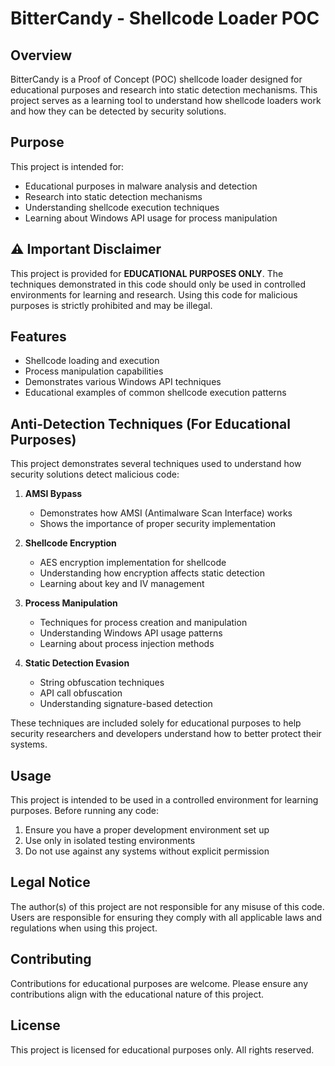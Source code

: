 # BitterCandy - Shellcode Loader POC

## Overview
BitterCandy is a Proof of Concept (POC) shellcode loader designed for educational purposes and research into static detection mechanisms. This project serves as a learning tool to understand how shellcode loaders work and how they can be detected by security solutions.

## Purpose
This project is intended for:
- Educational purposes in malware analysis and detection
- Research into static detection mechanisms
- Understanding shellcode execution techniques
- Learning about Windows API usage for process manipulation

## ⚠️ Important Disclaimer
This project is provided for **EDUCATIONAL PURPOSES ONLY**. The techniques demonstrated in this code should only be used in controlled environments for learning and research. Using this code for malicious purposes is strictly prohibited and may be illegal.

## Features
- Shellcode loading and execution
- Process manipulation capabilities
- Demonstrates various Windows API techniques
- Educational examples of common shellcode execution patterns

## Anti-Detection Techniques (For Educational Purposes)
This project demonstrates several techniques used to understand how security solutions detect malicious code:

1. **AMSI Bypass**
   - Demonstrates how AMSI (Antimalware Scan Interface) works
   - Shows the importance of proper security implementation

2. **Shellcode Encryption**
   - AES encryption implementation for shellcode
   - Understanding how encryption affects static detection
   - Learning about key and IV management

3. **Process Manipulation**
   - Techniques for process creation and manipulation
   - Understanding Windows API usage patterns
   - Learning about process injection methods

4. **Static Detection Evasion**
   - String obfuscation techniques
   - API call obfuscation
   - Understanding signature-based detection

These techniques are included solely for educational purposes to help security researchers and developers understand how to better protect their systems.

## Usage
This project is intended to be used in a controlled environment for learning purposes. Before running any code:
1. Ensure you have a proper development environment set up
2. Use only in isolated testing environments
3. Do not use against any systems without explicit permission

## Legal Notice
The author(s) of this project are not responsible for any misuse of this code. Users are responsible for ensuring they comply with all applicable laws and regulations when using this project.

## Contributing
Contributions for educational purposes are welcome. Please ensure any contributions align with the educational nature of this project.

## License
This project is licensed for educational purposes only. All rights reserved.
